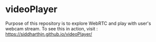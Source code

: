 # videoPlayer
Purpose of this repository is to explore WebRTC and play with user's webcam stream.
To see this in action, visit : https://siddharthjn.github.io/videoPlayer/

